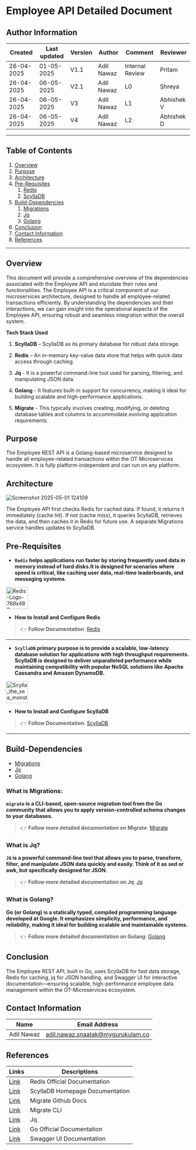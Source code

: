 # Employee API Detailed Document

##  **Author Information**
| Created     | Last updated | Version | Author         | Comment | Reviewer |
|-------------|-----------|---------|----------------|---------|----------|
| 26-04-2025  |  01-05-2025  | V1.1     | Adil Nawaz |     Internal Review    | Pritam    |
| 26-04-2025  |  06-05-2025  | V2.1     | Adil Nawaz |   L0   | Shreya    |
| 26-04-2025  |  06-05-2025   | V3     | Adil Nawaz |   L1   | Abhishek V    |
| 26-04-2025  |  06-05-2025  | V4     | Adil Nawaz |   L2   | Abhishek D  |

---


## Table of Contents

1. [Overview](#overview)
2. [Purpose](#purpose)
3. [Architecture](#architecture)
4. [Pre-Requisites](#pre-requisites)
    1. [Redis](#redis)
    2. [ScyllaDB](#scylladb)
5. [Build-Dependencies](#build-dependencies)
    1. [Migrations](#migrations)
    2. [Jq](#jq)
    3. [Golang](#golang)
6. [Conclusion](#conclusion)
7. [Contact Information](#contact-information)
8. [References](#references)

---

## Overview
This document will provide a comprehensive overview of the dependencies associated with the Employee API and elucidate their roles and functionalities. The Employee API is a critical component of our microservices architecture, designed to handle all employee-related transactions efficiently. By understanding the dependencies and their interactions, we can gain insight into the operational aspects of the Employee API, ensuring robust and seamless integration within the overall system.

**Tech Stack Used**

1. **ScyllaDB** – ScyllaDB as its primary database for robust data storage.

2. **Redis** – An in-memory key-value data store that helps with quick data access through caching.

3. **Jq** - It is a powerful command-line tool used for parsing, filtering, and manipulating JSON data. 

4. **Golang** - It features built-in support for concurrency, making it ideal for building scalable and high-performance applications.

5. **Migrate** - This typically involves creating, modifying, or deleting database tables and columns to accommodate evolving application requirements.


## Purpose
The Employee REST API is a Golang-based microservice designed to handle all employee-related transactions within the OT Microservices ecosystem. It is fully platform-independent and can run on any platform. 



## Architecture
![Screenshot 2025-05-01 124109](https://github.com/user-attachments/assets/874b438e-c10b-4dc2-aa29-76a82595ad4f)


The Employee API first checks Redis for cached data. If found, it returns it immediately (cache hit). If not (cache miss), it queries ScyllaDB, retrieves the data, and then caches it in Redis for future use. A separate Migrations service handles updates to ScyllaDB.


##  Pre-Requisites 

   - **`Redis` helps applications run faster by storing frequently used data in memory instead of hard disks.It is designed for scenarios where speed is critical, like caching user data, real-time leaderboards, and messaging systems.**
<img width="60" alt="Redis-Logo-768x480" src="https://github.com/user-attachments/assets/3095ec95-88a7-42f4-921e-91960ae90a9b">

- **How to Install and Configure Redis**
> 
> 👉 **Follow Documentation**: [Redis](https://github.com/snaatak-Downtime-Crew/Documentation/blob/SCRUMS-85-SHIVANI/ot-ms-understanding/redis/documentation/README.md)
---

  - **`ScyllaDB` primary purpose is to provide a scalable, low-latency database solution for applications with high throughput requirements. ScyllaDB is designed to deliver unparalleled performance while maintaining compatibility with popular NoSQL solutions like Apache Cassandra and Amazon DynamoDB.**
<img width="60" alt="Scylla_the_sea_monster" src="https://github.com/user-attachments/assets/29e536f3-e1b7-4dfe-a607-18f3ddf840ec">

- **How to Install and Configure ScyllaDB**
> 👉 **Follow Documentation**: [ScyllaDB](https://github.com/snaatak-Downtime-Crew/Documentation/tree/SCRUMS-89-Durgesh/ot-ms-understanding/software/database/scylladb/documentation#readme)
---

     


## Build-Dependencies
 - [Migrations](#what-is-migrations)
 - [Jq](#what-is-jq)
 - [Golang](#What-is-golang)
     
 ### What is Migrations:
 **`migrate` is a CLI-based, open-source migration tool from the Go community that allows you to apply version-controlled schema changes to your databases.**
 > 👉 **Follow more detailed documentation on Migrate**: [Migrate](https://github.com/snaatak-Downtime-Crew/Documentation/blob/main/common_stack/others/migrate/intro/README.md)

### What is Jq?
**`JQ` is a powerful command-line tool that allows you to parse, transform, filter, and manipulate JSON data quickly and easily. Think of it as sed or awk, but specifically designed for JSON.**

> 👉 **Follow more detailed documentation on Jq**: [Jq](https://github.com/snaatak-Downtime-Crew/Documentation/blob/main/common_stack/others/jq/intro/README.md)

### What is Golang?
**Go (or Golang) is a statically typed, compiled programming language developed at Google. It emphasizes simplicity, performance, and reliability, making it ideal for building scalable and maintainable systems.**
> 👉 **Follow more detailed documentation on Golang**: [Golang](https://github.com/snaatak-Downtime-Crew/Documentation/blob/yuvraj_scrums_29/common_stack/application/golang/introduction/README.md)




## Conclusion
The Employee REST API, built in Go, uses ScyllaDB for fast data storage, Redis for caching, jq for JSON handling, and Swagger UI for interactive documentation—ensuring scalable, high-performance employee data management within the OT-Microservices ecosystem.

## Contact Information

| Name         | Email Address                                 |
|--------------|-----------------------------------------------|
| Adil Nawaz | adil.nawaz.snaatak@mygurukulam.co           |


## References
| Links | Descriptions|
|-------|--------------|
|[Link](https://redis.io/documentation)|Redis Official Documentation|
|[Link](https://www.scylladb.com/)|ScyllaDB Homepage Documentation|
|[Link](https://github.com/golang-migrate/migrate)|Migrate Github Docs|
|[Link](https://github.com/golang-migrate/migrate/blob/master/cmd/migrate/README.md)|Migrate CLI|
|[Link](https://en.wikipedia.org/wiki/Jq_(programming_language))|Jq|
|[Link](https://go.dev/doc/)|Go Official Documentation|
|[Link](https://swagger.io/tools/swagger-ui/)|Swagger UI Documentation|
